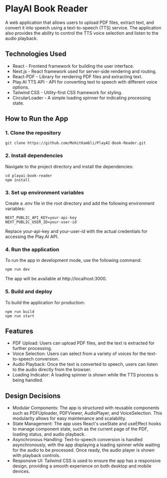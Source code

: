 # PlayAI Book Reader

A web application that allows users to upload PDF files, extract text, and convert it into speech using a text-to-speech (TTS) service. The application also provides the ability to control the TTS voice selection and listen to the audio playback.

## Technologies Used

- React - Frontend framework for building the user interface.
- Next.js - React framework used for server-side rendering and routing.
- React-PDF - Library for rendering PDF files and extracting text.
- Play.AI TTS API - API for converting text to speech with different voice options.
- Tailwind CSS - Utility-first CSS framework for styling.
- CircularLoader - A simple loading spinner for indicating processing state.

## How to Run the App
### 1. Clone the repository

```
git clone https://github.com/MohitKambli/PlayAI-Book-Reader.git
```

### 2. Install dependencies
Navigate to the project directory and install the dependencies:

```
cd playai-book-reader
npm install
```

### 3. Set up environment variables
Create a .env file in the root directory and add the following environment variables:

```
NEXT_PUBLIC_API_KEY=your-api-key
NEXT_PUBLIC_USER_ID=your-user-id
```

Replace your-api-key and your-user-id with the actual credentials for accessing the Play.AI API.

### 4. Run the application
To run the app in development mode, use the following command:

```
npm run dev
```

The app will be available at http://localhost:3000.

### 5. Build and deploy
To build the application for production:

```
npm run build
npm run start
```


## Features

- PDF Upload: Users can upload PDF files, and the text is extracted for further processing.
- Voice Selection: Users can select from a variety of voices for the text-to-speech conversion.
- Audio Playback: Once the text is converted to speech, users can listen to the audio directly from the browser.
- Loading Indicator: A loading spinner is shown while the TTS process is being handled.

## Design Decisions

- Modular Components: The app is structured with reusable components such as PDFUploader, PDFViewer, AudioPlayer, and VoiceSelection. This modularity allows for easy maintenance and scalability.
- State Management: The app uses React's useState and useEffect hooks to manage component state, such as the current page of the PDF, loading status, and audio playback.
- Asynchronous Handling: Text-to-speech conversion is handled asynchronously, with the app displaying a loading spinner while waiting for the audio to be processed. Once ready, the audio player is shown with playback controls.
- Responsive UI: Tailwind CSS is used to ensure the app has a responsive design, providing a smooth experience on both desktop and mobile devices.
